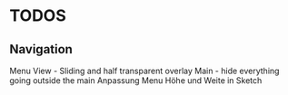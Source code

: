 # TODOS

## Navigation
Menu View - Sliding and half transparent overlay
Main - hide everything going outside the main
Anpassung Menu Höhe und Weite in Sketch